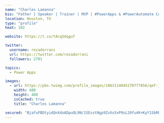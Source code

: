 ```yaml
---
name: "Charles Lamanna"
bio: "Father | Speaker | Trainer | MVP | #PowerApps & #PowerAutomate Community Super User | YouTuber Right-pointing triangle http://youtube.com/c/rezadorrani | Learn - Share - Clockwise rightwards and leftwards open circle arrows"
location: Houston, TX
type: "profile"
heat: 102

website: https://t.co/tAcqSdqguf

twitter:
  username: rezadorrani
  url: https://twitter.com/rezadorrani
  followers: 2701

topics:
  - Power Apps

images:
  - url: https://pbs.twimg.com/profile_images/1063114045270777856/qeT-jpWr_400x400.jpg
    width: 400
    height: 400
    isCached: true
    title: "Charles Lamanna"

secured: "BjafuFBDtyidQnXdoADpuOL9N/1SEsstNgp9ZvXx5xP0sL20fu4K+KyY1SbRBJJnNVZ3rXgIKIRXubR7XuahlrgKql2MFxGQKDRZGjbinzY7ITZ4PPgo2vL+AgN6Io7yvidDXDEkpyVBiniJy0qvtMnsoN8y0HDc092n43M6rbpaeFmf0+SLIUYARs1/twMcZV2sYRV0WUdU+KxoX211ikNHXGv+7wcaiD40CI+vK+F47k6N6vdA9cxsdOnXx9wqfYkj/v7JCPgRkpkTAMqO2uH8M8qCNAwpAC9aAf3hbHIAY3DhXkbcbNf6QlG2SbRoR9hbYiY8/nQjLNN/vvTtdNrpHVSigo1MznaPbM9hBJGmG7fQcrXu6JjZtiezW2DN0WqrwhJs6Vj7dK9lEOJaupMYowv7bW+lo6rqOkO5x4E=;W7zUIblM9FTUfmQS1ufptA=="
---
```


